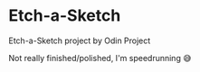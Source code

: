 # Etch-a-Sketch

Etch-a-Sketch project by Odin Project

Not really finished/polished, I'm speedrunning 😅
